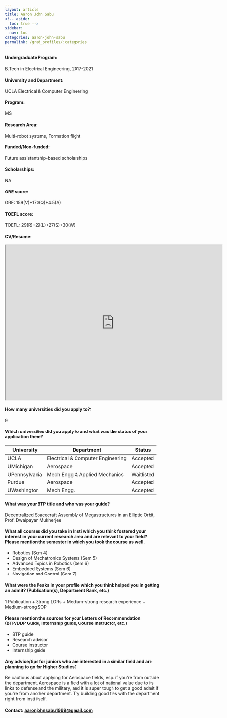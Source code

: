 ```yaml
---
layout: article
title: Aaron John Sabu
<!-- aside:
  toc: true -->
sidebar:
  nav: toc
categories: aaron-john-sabu
permalink: /grad_profiles/:categories
---
```


<!-- # Hi, this is the page for Aaron John Sabu.  -->
<!-- Write Program if different from Btech Aero-->
#### Undergraduate Program:
B.Tech in Electrical Engineering, 2017-2021

#### University and Department: 
UCLA Electrical & Computer Engineering

#### Program:
MS
#### Research Area: 
Multi-robot systems, Formation flight

#### Funded/Non-funded:
Future assistantship-based scholarships
#### Scholarships:
NA
#### GRE score: 
GRE: 159(V)+170(Q)+4.5(A)
#### TOEFL score:
TOEFL: 29(R)+29(L)+27(S)+30(W)
#### CV/Resume:

<iframe src="https://drive.google.com/file/d/1EDr4P67bLEfTF9yOol3JbAISzZQntAYk/preview" width="700" height="500" allow="autoplay"></iframe>

#### How many universities did you apply to?: 
9
#### Which universities did you apply to and what was the status of your application there? 

| University | Department | Status | 
| -----------|------------|--------|
| UCLA       | Electrical & Computer Engineering  | Accepted   |
| UMichigan       | Aerospace  | Accepted   |
|UPennsylvania| Mech Engg & Applied Mechanics| Waitlisted|
|Purdue |Aerospace|Accepted|
|UWashington| Mech Engg.|Accepted|

#### What was your BTP title and who was your guide?
Decentralized Spacecraft Assembly of Megastructures in an Elliptic Orbit, Prof. Dwaipayan Mukherjee

#### What all courses did you take in Insti which you think fostered your interest in your current research area and are relevant to your field? Please mention the semester in which you took the course as well.
* Robotics (Sem 4)
* Design of Mechatronics Systems (Sem 5)
* Advanced Topics in Robotics (Sem 6)
* Embedded Systems (Sem 6)
* Navigation and Control (Sem 7)

#### What were the Peaks in your profile which you think helped you in getting an admit? (Publication(s), Department Rank, etc.)
1 Publication + Strong LORs + Medium-strong research experience + Medium-strong SOP

#### Please mention the sources for your Letters of Recommendation (BTP/DDP Guide, Internship guide, Course Instructor, etc.)
* BTP guide
* Research advisor
* Course instructor
* Internship guide

#### Any advice/tips for juniors who are interested in a similar field and are planning to go for Higher Studies?
Be cautious about applying for Aerospace fields, esp. if you're from outside the department. Aerospace is a field with a lot of national value due to its links to defense and the military, and it is super tough to get a good admit if you're from another department. Try building good ties with the department right from insti itself.

#### Contact: [aaronjohnsabu1999@gmail.com](mailto:aaronjohnsabu1999@gmail.com)

